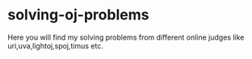 # solving-oj-problems
Here you will find my solving problems from different online judges like uri,uva,lightoj,spoj,timus etc.

